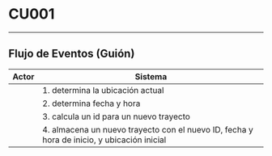 # CU001

---

## Flujo de Eventos (Guión)


| Actor | Sistema |
|-------|---------|
| | 1. determina la ubicación actual |
| | 2. determina fecha y hora |
| | 3. calcula un id para un nuevo trayecto |
| | 4. almacena un nuevo trayecto con el nuevo ID, fecha y hora de inicio, y ubicación inicial |

